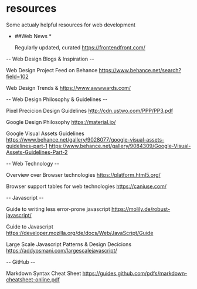 # resources
Some actualy helpful resources for web development

* ##Web News *

  Regularly updated, curated
  https://frontendfront.com/


-- Web Design Blogs & Inspiration --

  Web Design Project Feed on Behance
  https://www.behance.net/search?field=102

  Web Design Trends & 
  https://www.awwwards.com/


-- Web Design Philosophy & Guidelines --
 
  Pixel Precicion Design Guidelines
  http://cdn.ustwo.com/PPP/PP3.pdf
 
  Google Design Philosophy
  https://material.io/
  
  Google Visual Assets Guidelines
  https://www.behance.net/gallery/9028077/google-visual-assets-guidelines-part-1
  https://www.behance.net/gallery/9084309/Google-Visual-Assets-Guidelines-Part-2


-- Web Technology --

  Overview over Browser technologies
  https://platform.html5.org/

  Browser support tables for web technologies
  https://caniuse.com/


-- Javascript --

  Guide to writing less error-prone javascript
  https://molily.de/robust-javascript/

  Guide to Javascript
  https://developer.mozilla.org/de/docs/Web/JavaScript/Guide

  Large Scale Javascript Patterns & Design Decicions
  https://addyosmani.com/largescalejavascript/

-- GitHub --

  Markdown Syntax Cheat Sheet
  https://guides.github.com/pdfs/markdown-cheatsheet-online.pdf
